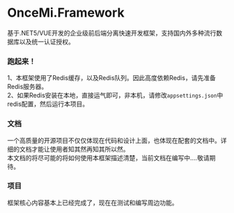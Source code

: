 # OnceMi.Framework
基于.NET5/VUE开发的企业级前后端分离快速开发框架，支持国内外多种流行数据库以及统一认证授权。  

### 跑起来！
1、本框架使用了Redis缓存，以及Redis队列。因此高度依赖Redis，请先准备Redis服务器。  
2、如果Redis安装在本地，直接运气即可，非本机，请修改`appsettings.json`中redis配置，然后运行本项目。  

### 文档
一个高质量的开源项目不仅仅体现在代码和设计上面，也体现在配套的文档中。详细的文档才能让使用者知其然再知其所以然。  
本文档的将尽可能的将如何使用本框架描述清楚，当前文档在编写中....敬请期待。  

### 项目
框架核心内容基本上已经完成了，现在在测试和编写周边功能。
